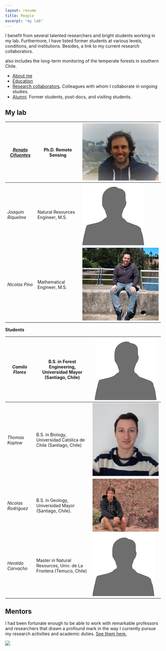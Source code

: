 ```yaml
---
layout: resume
title: People
excerpt: "my lab"
---
```


I benefit from several talented researchers and bright students working in my lab.  Furthermore, I have listed former students at various levels, conditions, and institutions. Besides, a link to my current research collaborators. 

also includes the long-term monitoring of the temperate forests in southern Chile.

* [About me](./about.md)
* [Education](./educa.md)
* [Research collaborators](./collabora.md). Colleagues with whom I collaborate in ongoing studies.
* [Alumni](./alumni.md). Former students, post-docs, and visiting students.


## My lab

|*[Renato Cifuentes](https://www.researchgate.net/profile/Renato_Cifuentes)*|Ph.D. Remote Sensing|![](images/renato.jpg)|
| -------- | ---------- |---------- |
|*Joaquín Riquelme*|Natural Resources Engineer, M.S.|![](images/bio-photo_Ori.jpg)|
|*Nicolas Pino*|Mathematical Engineer, M.S.|![](images/nicoP2.jpg)|

__Students__


| *Camilo Flores* | B.S. in Forest Engineering, Universidad Mayor (Santiago, Chile)|![](images/bio-photo_Ori.jpg)|
| -------- | ---------- |---------- |
| *Thomas Koplow* | B.S. in Biology, Universidad Católica de Chile (Santiago, Chile)|![](images/thomas4.jpg)|
| *Nicolas Rodriguez* | B.S. in Geology, Universidad Mayor (Santiago, Chile).|![](images/nicoR3.jpg)|
| *Heraldo Carvacho*| Master in Natural Resources, Univ. de La Frontera (Temuco, Chile)|![](images/bio-photo_Ori.jpg)|




## Mentors

I had been fortunate enough to be able to work with remarkable professors and researchers that drawn a profound mark in the way I currently pursue my research activities and academic duties. [See them here.](./mentors.md)

![](images/groupRuca.jpg)

<!-- ### Footer
Our lab investigates how forest ecosystems change through time. We use both mathematical, theoretical, statistical and empirical approaches to address several research questions related to the development of forests; tree allometry; the scaling of tree-level processes to ecosystems; and the building of forest growth model. Our research also includes the long-term monitoring of the temperate forests in southern Chile.
![](images/groupRuca.jpg){width=200px height=200px}
![](images/droneYo.JPG)
![Kitten](images/groupRuca.jpg){:height="36px" width="36px"}
__Postdoc__
* *Renato Cifuentes*, Ph.D.
__Research assistants__
* *Joaquín Riquelme*, Natural Resources Engineer, M.S.
* *Nicolas Pino*, Mathematical Engineer.
__Visiting graduate students__
* *Patricio Ojeda*, Doctoral program in Forest Sciences, Universidad Austral de Chile (Valdivia, Chile)
![Kitten](images/groupRuca.jpg){ width=50%}
<img src="images/groupRuca.jpg" alt="drawing" width="200"/>
Last updated: August 2020 -->
